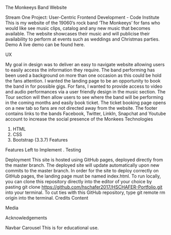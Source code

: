 The Monkeeys Band Website

Stream One Project: User-Centric Frontend Development - Code Institute
This is my website of the 19060’s rock band ‘The Monkeeys’ for fans who would like see music clips, catalog and any new music that becomes available. The website showcases their music and will publicise their availability to perform at events such as weddings and Christmas parties.
Demo
A live demo can be found here.

UX

My goal in design was to deliver an easy to navigate website allowing users to easily access the information they require. The band performing has been used a background on more than one occasion as this could be hold the fans attention.
I wanted the landing page to be an opportunity to book the band in for possible gigs.
For fans, I wanted to provide access to video and audio performances via a user friendly design in the music section.
The Tour section will then allow users to see where the band will be performing in the coming months and easily book ticket. The ticket booking page opens on a new tab so fans are not directed away from the website.
The footer contains links to the bands Facebook, Twitter, LinkIn, Snapchat and Youtube account to increase the social presence of the Monkees
Technologies
1.	HTML
2.	CSS
3.	Bootstrap (3.3.7)
Features

Features Left to Implement
.
Testing



Deployment
This site is hosted using GitHub pages, deployed directly from the master branch. The deployed site will update automatically upon new commits to the master branch. In order for the site to deploy correctly on GitHub pages, the landing page must be named index.html.
To run locally, you can clone this repository directly into the editor of your choice by pasting git clone https://github.com/hschafer2017/HSCHAFER-Portfolio.git into your terminal. To cut ties with this GitHub repository, type git remote rm origin into the terminal.
Credits
Content

Media

Acknowledgements

Navbar 
Carousel 
This is for educational use.

